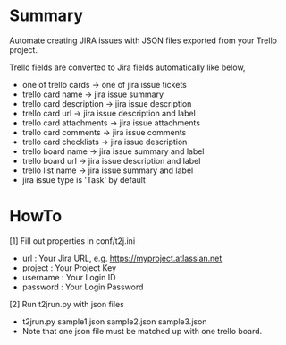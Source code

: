 # Summary
Automate creating JIRA issues with JSON files exported from your Trello project.

Trello fields are converted to Jira fields automatically like below,

  - one of trello cards -> one of jira issue tickets
  - trello card name -> jira issue summary
  - trello card description -> jira issue description
  - trello card url -> jira issue description and label
  - trello card attachments -> jira issue attachments
  - trello card comments -> jira issue comments
  - trello card checklists -> jira issue description
  - trello board name -> jira issue summary and label
  - trello board url -> jira issue description and label
  - trello list name -> jira issue summary and label
  - jira issue type is 'Task' by default

# HowTo
[1] Fill out properties in conf/t2j.ini

  - url : Your Jira URL, e.g. https://myproject.atlassian.net
  - project : Your Project Key
  - username : Your Login ID
  - password : Your Login Password
  
[2] Run t2jrun.py with json files

  - t2jrun.py sample1.json sample2.json sample3.json
  - Note that one json file must be matched up with one trello board.